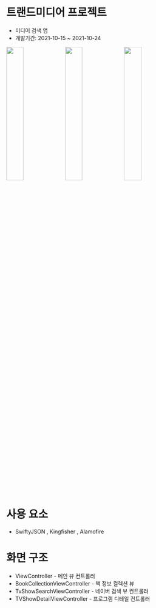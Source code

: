 # 트랜드미디어 프로젝트 
- 미디어 검색 앱 
- 개발기간: 2021-10-15 ~ 2021-10-24

<image src="https://user-images.githubusercontent.com/26668309/144422246-646eb2f7-d8b1-461c-afb5-94be217dd3d1.png" width="30%"> <image src="https://user-images.githubusercontent.com/26668309/144422259-1e48fb78-b2ec-4e67-9d7d-955363a12c79.png" width="30%">
<image src="https://user-images.githubusercontent.com/26668309/144423204-b883f1dd-8e10-481b-9df9-f532460734cc.png" width="30%">

# 사용 요소 
- SwiftyJSON , Kingfisher , Alamofire 


# 화면 구조 
-  ViewController - 메인 뷰 컨트롤러 
-  BookCollectionViewController - 책 정보 컬렉션 뷰 
-  TvShowSearchViewController -  네이버 검색 뷰 컨트롤러 
-  TVShowDetailViewController - 프로그램 디테일 컨트롤러 
